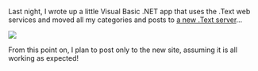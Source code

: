 Last night, I wrote up a little Visual Basic .NET app that uses the .Text web services and moved all my categories and posts to <a href="" target="_blank">a new .Text server</a>&#8230; 

![](http://www.duncanmackenzie.net/images/blogcopier.png)

From this point on, I plan to post only to the new site, assuming it is all working as expected!